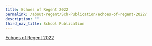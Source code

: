 ```yaml
---
title: Echoes of Regent 2022
permalink: /about-regent/Sch-Publication/echoes-of-regent-2022/
description: ""
third_nav_title: School Publication
---
```

 [Echoes of Regent 2022](https://for.edu.sg/regent-news-2022)